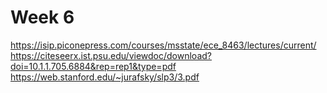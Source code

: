 # Week 6

https://isip.piconepress.com/courses/msstate/ece_8463/lectures/current/
https://citeseerx.ist.psu.edu/viewdoc/download?doi=10.1.1.705.6884&rep=rep1&type=pdf
https://web.stanford.edu/~jurafsky/slp3/3.pdf
